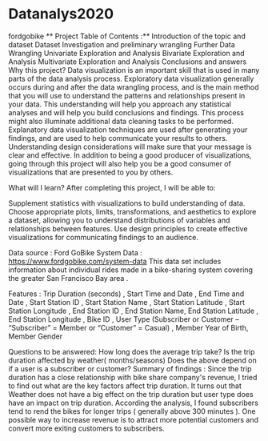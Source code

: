 # Datanalys2020
fordgobike
**
Project Table of Contents :**
Introduction of the topic and dataset
Dataset Investigation and preliminary wrangling
Further Data Wrangling
Univariate Exploration and Analysis
Bivariate Exploration and Analysis
Multivariate Exploration and Analysis
Conclusions and answers
Why this project?
Data visualization is an important skill that is used in many parts of the data analysis process. Exploratory data visualization generally occurs during and after the data wrangling process, and is the main method that you will use to understand the patterns and relationships present in your data. This understanding will help you approach any statistical analyses and will help you build conclusions and findings. This process might also illuminate additional data cleaning tasks to be performed. Explanatory data visualization techniques are used after generating your findings, and are used to help communicate your results to others. Understanding design considerations will make sure that your message is clear and effective. In addition to being a good producer of visualizations, going through this project will also help you be a good consumer of visualizations that are presented to you by others.

What will I learn?
After completing this project, I will be able to:

Supplement statistics with visualizations to build understanding of data. Choose appropriate plots, limits, transformations, and aesthetics to explore a dataset, allowing you to understand distributions of variables and relationships between features. Use design principles to create effective visualizations for communicating findings to an audience.

Data source :
Ford GoBike System Data : https://www.fordgobike.com/system-data This data set includes information about individual rides made in a bike-sharing system covering the greater San Francisco Bay area .

Features :
Trip Duration (seconds) , Start Time and Date , End Time and Date , Start Station ID , Start Station Name , Start Station Latitude , Start Station Longitude , End Station ID , End Station Name, End Station Latitude , End Station Longitude , Bike ID , User Type (Subscriber or Customer – “Subscriber” = Member or “Customer” = Casual) , Member Year of Birth, Member Gender

Questions to be answered:
How long does the average trip take?
Is the trip duration affected by weather( months/seasons)
Does the above depend on if a user is a subscriber or customer?
Summary of findings :
Since the trip duration has a close relationship with bike share company's revenue, I tried to find out what are the key factors affect trip duration. It turns out that Weather does not have a big effect on the trip duration but user type does have an impact on trip duration. According the analysis, I found subscribers tend to rend the bikes for longer trips ( generally above 300 minutes ). One possible way to increase revenue is to attract more potential customers and convert more exiting customers to subscribers.
